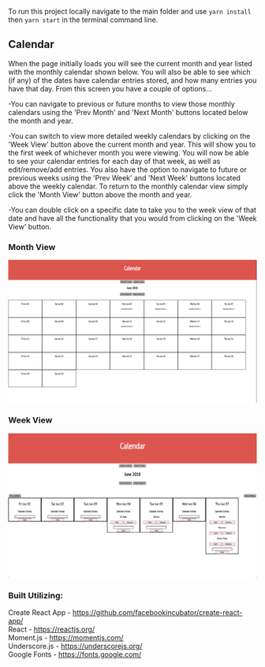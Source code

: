 
To run this project locally navigate to the main folder and use `yarn install` then `yarn start` in the terminal command line.

## Calendar

When the page initially loads you will see the current month and year listed with the monthly calendar shown below. You will also be able to see which (if any) of the dates have calendar entries stored, and how many entries you have that day. From this screen you have a couple of options...

-You can navigate to previous or future months to view those monthly calendars using the 'Prev Month' and 'Next Month' buttons located below the month and year.

-You can switch to view more detailed weekly calendars by clicking on the 'Week View' button above the current month and year. This will show you to the first week of whichever month you were viewing. You will now be able to see your calendar entries for each day of that week, as well as edit/remove/add entries. You also have the option to navigate to future or previous weeks using the 'Prev Week' and 'Next Week' buttons located above the weekly calendar. To return to the monthly calendar view simply click the 'Month View' button above the month and year.

-You can double click on a specific date to take you to the week view of that date and have all the functionality that you would from clicking on the 'Week View' button.

### Month View
![Month View](monthView.png)

### Week View
![Week View](weekView.png)

### Built Utilizing:
Create React App - <https://github.com/facebookincubator/create-react-app/> \
React - <https://reactjs.org/> \
Moment.js - <https://momentjs.com/> \
Underscore.js - <https://underscorejs.org/> \
Google Fonts - <https://fonts.google.com/> 